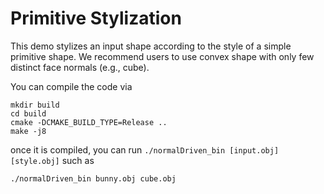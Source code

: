 # Primitive Stylization

This demo stylizes an input shape according to the style of a simple primitive shape. We recommend users to use convex shape with only few distinct face normals (e.g., cube). 

You can compile the code via
```
mkdir build
cd build
cmake -DCMAKE_BUILD_TYPE=Release ..
make -j8
```
once it is compiled, you can run `./normalDriven_bin [input.obj] [style.obj]` such as 
```
./normalDriven_bin bunny.obj cube.obj
```
